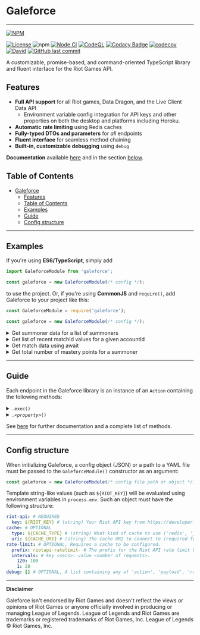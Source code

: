 # Galeforce

---
[![NPM](https://nodei.co/npm/galeforce.png?compact=true)](https://www.npmjs.com/package/galeforce)

[![License](https://img.shields.io/badge/License-Apache%202.0-blue.svg)](https://opensource.org/licenses/Apache-2.0)
![npm](https://img.shields.io/npm/dt/galeforce)
[![Node CI](https://github.com/bcho04/galeforce/workflows/Node%20CI/badge.svg)](https://github.com/bcho04/galeforce/workflows/Node%20CI/badge.svg)
[![CodeQL](https://github.com/bcho04/galeforce/workflows/CodeQL/badge.svg)](https://github.com/bcho04/galeforce/workflows/CodeQL/badge.svg)
[![Codacy Badge](https://app.codacy.com/project/badge/Grade/18a92440f7a5457db04632699c3546a6)](https://www.codacy.com/gh/bcho04/galeforce/dashboard?utm_source=github.com&amp;utm_medium=referral&amp;utm_content=bcho04/galeforce&amp;utm_campaign=Badge_Grade)
[![codecov](https://codecov.io/gh/bcho04/galeforce/branch/master/graph/badge.svg?token=7BJHF5KVX9)](https://codecov.io/gh/bcho04/galeforce)
[![David](https://david-dm.org/bcho04/galeforce.svg)](https://david-dm.org/bcho04/galeforce)
[![GitHub last commit](https://img.shields.io/github/last-commit/bcho04/galeforce.svg?style=flat)](https://img.shields.io/github/last-commit/bcho04/galeforce.svg?style=flat) 

A customizable, promise-based, and command-oriented TypeScript library and fluent interface for the Riot Games API.

## Features
- **Full API support** for all Riot games, Data Dragon, and the Live Client Data API
  - Environment variable config integration for API keys and other properties on both the desktop and platforms including Heroku.
- **Automatic rate limiting** using Redis caches
- **Fully-typed DTOs and parameters** for *all* endpoints
- **Fluent interface** for seamless method chaining
- **Built-in, customizable debugging** using `debug`

**Documentation** available [here](https://bcho04.github.io/galeforce/) and in the section [below](#guide).

## Table of Contents
- [Galeforce](#galeforce)
  - [Features](#features)
  - [Table of Contents](#table-of-contents)
  - [Examples](#examples)
  - [Guide](#guide)
  - [Config structure](#config-structure)

---

## Examples

If you're using **ES6/TypeScript**, simply add
```typescript
import GaleforceModule from 'galeforce';

const galeforce = new GaleforceModule(/* config */);
```
to use the project. Or, if you're using **CommonJS** and `require()`, add Galeforce to your project like this:
```javascript
const GaleforceModule = require('galeforce');

const galeforce = new GaleforceModule(/* config */);
```
<details>
<summary>Get summoner data for a list of summoners</summary>

```javascript
const summoners = ['a', 'b', 'c'];
const promises = summoners.map(summoner => galeforce.lol.summoner()
  .region(galeforce.regions.lol.NORTH_AMERICA)
  .name(summoner)
  .exec()
); // list of request promises
Promise.all(promises).then((result) => {
  console.log(result); // [{ name: 'a', ... }, ...]
});
```
</details>

<details>
<summary>Get list of recent matchId values for a given accountId</summary>

```javascript
const matchIds = (await galeforce.lol.match.list()
  .region(galeforce.regions.lol.NORTH_AMERICA)
  .accountId(accountId)
  .exec())
  .matches.map(matchInfo => matchInfo.gameId);
```
</details>

<details>
<summary>Get match data using await</summary>

```javascript
const matchData = await galeforce.lol.match.match()
  .region(galeforce.regions.lol.NORTH_AMERICA)
  .matchId(matchId)
  .exec();
```
</details>

<details>
<summary>Get total number of mastery points for a summoner</summary>

```javascript
const totalMasteryPoints = (await galeforce.lol.mastery.list()
  .region(galeforce.regions.lol.NORTH_AMERICA)
  .summonerId(summonerId)
  .exec())
  .reduce((previous, current) => previous + current.championPoints, 0);
```
</details>

---

## Guide

Each endpoint in the Galeforce library is an instance of an `Action` containing the following methods:

<details>
<summary><code>.exec()</code></summary>

> Executes the `Action` with the parameters set by methods such as `.region()`, `.summonerId()`, etc., returning a *Promise*.
> 
> **Example**
> ```javascript
> /* Gets Valorant platform and status data. */
> galeforce.val.status() // Target the /val/status/v1/platform-data endpoint
>   .region(galeforce.regions.val.NORTH_AMERICA) // See below for documentation.
>   .exec() // Sends a Valorant server status request to the val-status-v1 endpoint
>   .then((data) => { // Use the returned data
>     /* manipulate status data */
>   });
> ```
</details>
<details>
<summary><code>.<em>&lt;property&gt;</em>()</code></summary>

> Sets the *property* (`region`, `summonerId`, `puuid`, etc.) in the Action request payload. Different methods are exposed for each endpoint depending on the required path, query, and body parameters.
> 
> **Example**
> ```javascript
> /* Gets current game info for a specific summonerId. */
> const currentGameInfo = await galeforce.lol.spectator.active() // Target the /lol/spectator/v4/active-games/by-summoner/{summonerId} endpoint
>   .region(galeforce.regions.lol.NORTH_AMERICA) // Sets the request region to 'na1' (i.e., target the NA server)
>   .summonerId('summonerId') // Sets the request summonerId to 'summonerId'
>   .exec() // See .exec() above.
> ```
>
> `.<property>()` methods may only be called once and are removed from the Action after being used.
> 
> **Example**
> ```javascript
> /* Gets current game info for a specific summonerId. */
> const currentGameInfo = await galeforce.lol.spectator.active() // Target the /lol/spectator/v4/active-games/by-summoner/{summonerId} endpoint
>   .region(galeforce.regions.lol.NORTH_AMERICA) // Sets the request region to 'na1' (i.e., target the NA server)
>   .region(galeforce.regions.lol.KOREA) // galeforce.lol.spectator.active(...).region(...).region is not a function
> ```
</details>



See [here](https://bcho04.github.io/galeforce/) for further documentation and a complete list of methods.

---

## Config structure

When initializing Galeforce, a config object (JSON) or a path to a YAML file must be passed to the `GaleforceModule()` constructor as an argument:
```javascript
const galeforce = new GaleforceModule(/* config file path or object */);
```
Template string-like values (such as `${RIOT_KEY}`) will be evaluated using environment variables in `process.env`. Such an object must have the following structure:

```yaml
riot-api: # REQUIRED
  key: ${RIOT_KEY} # (string) Your Riot API key from https://developer.riotgames.com
cache: # OPTIONAL
  type: ${CACHE_TYPE} # (string) What kind of cache to use ('redis', 'javascript', 'null')
  uri: ${CACHE_URI} # (string) The cache URI to connect to (required for 'redis' cache)
rate-limit: # OPTIONAL, Requires a cache to be configured.
  prefix: riotapi-ratelimit- # The prefix for the Riot API rate limit keys in the cache.
  intervals: # key <secs>: value <number of requests>. 
    120: 100
    1: 20
debug: [] # OPTIONAL, A list containing any of 'action', 'payload', 'rate-limit', 'riot-api', '*' (all).
```

---

**Disclaimer**

Galeforce isn't endorsed by Riot Games and doesn't reflect the views or opinions of Riot Games or anyone officially involved in producing or managing League of Legends. League of Legends and Riot Games are trademarks or registered trademarks of Riot Games, Inc. League of Legends © Riot Games, Inc.